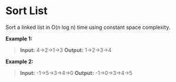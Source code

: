 # Sort List
Sort a linked list in O(n log n) time using constant space complexity.

**Example 1:**

>**Input:** 4->2->1->3
>**Output:** 1->2->3->4

**Example 2:**

>**Input:** -1->5->3->4->0
>**Output:** -1->0->3->4->5
